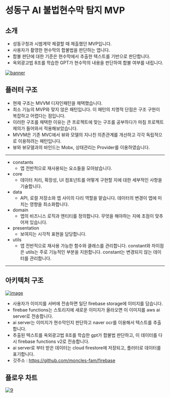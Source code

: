 # 성동구 AI 불법현수막 탐지 MVP
## 소개
- 성동구청과 시범계약 체결할 때 제출했던 MVP입니다.
- 사용자가 촬영한 현수막의 합불법을 판단하는 앱니다.
- 합불 판단에 대한 기준은 현수막에서 추출한 텍스트를 기반으로 판단합니다.
- 옥외광고법 8조를 학습한 GPT가 현수막의 내용을 판단하여 합불 여부를 내립니다.

<a href="https://ibb.co/pnMLG9h"><img src="https://i.ibb.co/rvzwT1d/banner.png" alt="banner" border="0"></a>
## 플러터 구조
- 현재 구조는 MVVM 디자인패턴을 채택했습니다.
- 최소 기능의 MVP와 맞지 않은 패턴입니다. 이 패턴의 치명적 단점은 구조 구현이 복잡하고 어렵다는 점입니다.
- 이러한 구조를 채택한 이유는 큰 프로젝트에 맞는 구조를 공부하다가 마침 프로젝트 제의가 들어와서 적용해보았습니다.
- MVVM은 기존 MVC에서 뷰와 모델의 지나친 의존관계를 개선하고 각각 독립적으로 이용하려는 패턴입니다.
- 뷰와 뷰모델과의 바인드는 Mobx, 상태관리는 Provider를 이용하였습니다.
---
- constants
  - 앱 전반적으로 재사용되는 요소들을 모아놨습니다.
- core
  - 데이터 처리, 확장성, UI 컴포넌트를 어떻게 구현할 지에 대한 세부적인 사항을 기술합니다.
- data
  - API, 로컬 저장소와 앱 사이의 다리 역할을 맡습니다. 데이터의 변경이 앱에 미치는 영향을 최소화합니다.
- domain
  - 앱의 비즈니스 로직과 엔티티를 정의합니다. 무엇을 해야하는 지에 초점이 맞추어져 있습니다.
- presentation
  - 보여지는 시각적 표현을 담당합니다.
- utils
  - 앱 전반적으로 재사용 가능한 함수와 클래스를 관리합니다. constant와 차이점은 utils는 주로 기능적인 부분을 지원합니다. constant는 변경되지 않는 데이터를 관리합니다.
---
## 아키텍처 구조
<a href="https://ibb.co/9T4X1bx"><img src="https://i.ibb.co/jMwKQyC/image.png" alt="image" border="0"></a>

- 사용자가 이미지를 서버에 전송하면 일단 firebase storage에 이미지를 담습니다.
- firebae functions는 스토리지에 새로운 이미지가 올라오면 이 이미지를 aws ai server로 전송합니다.
- ai server는 이미지가 현수막인지 판단하고 naver ocr를 이용해서 텍스트를 추출합니다.
- 추출된 텍스트를 옥외광고법 8조를 학습한 gpt가 합불법 판단하고, 이 데이터를 다시 firebase functions v2로 전송합니다.
- ai server로 부터 받은 데이터는 cloud firestore에 저장되고, 플러터로 데이터를 표기합니다.
- 깃주소 : https://github.com/moncles-fam/firebase

## 플로우 차트
<a href="https://ibb.co/6rZCZrz"><img src="https://i.ibb.co/7jzmzjP/9.png" alt="9" border="0"></a>

